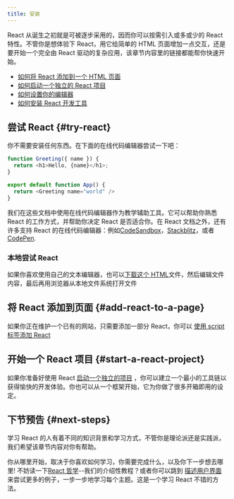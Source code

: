 ```yaml
---
title: 安装
---
```


<Intro>

React 从诞生之初就是可被逐步采用的，因而你可以按需引入或多或少的 React 特性。不管你是想体验下 React，用它给简单的 HTML 页面增加一点交互，还是要开始一个完全由 React 驱动的复杂应用，该章节内容里的链接都能帮你快速开始。

</Intro>

<YouWillLearn>

* [如何将 React 添加到一个 HTML 页面](/learn/add-react-to-a-website)
* [如何启动一个独立的 React 项目](/learn/start-a-new-react-project)
* [如何设置你的编辑器](/learn/editor-setup)
* [如何安装 React 开发工具](/learn/react-developer-tools)

</YouWillLearn>

## 尝试 React {#try-react}

你不需要安装任何东西。在下面的在线代码编辑器尝试一下吧：

<Sandpack>

```js
function Greeting({ name }) {
  return <h1>Hello, {name}</h1>;
}

export default function App() {
  return <Greeting name="world" />
}
```

</Sandpack>

我们在这些文档中使用在线代码编辑器作为教学辅助工具。它可以帮助你熟悉 React 的工作方式，并帮助你决定 React 是否适合你。在 React 文档之外，还有许多支持 React 的在线代码编辑器：例如[CodeSandbox](https://codesandbox.io/s/new)，[Stackblitz](https://stackblitz.com/fork/react)，或者 [CodePen](
https://codepen.io/pen/?template=wvdqJJm).

### 本地尝试 React 

如果你喜欢使用自己的文本编辑器，也可以[下载这个 HTML](https://raw.githubusercontent.com/reactjs/reactjs.org/main/static/html/single-file-example.html)文件，然后编辑文件内容，最后再用浏览器从本地文件系统打开文件

## 将 React 添加到页面 {#add-react-to-a-page}

如果你正在维护一个已有的网站，只需要添加一部分 React，你可以 [使用 script 标签添加 React](/learn/add-react-to-a-website)

## 开始一个 React 项目 {#start-a-react-project}

如果你准备好使用 React [启动一个独立的项目](/learn/start-a-new-react-project) ，你可以建立一个最小的工具链以获得愉快的开发体验。你也可以从一个框架开始，它为你做了很多开箱即用的设定。

## 下节预告 {#next-steps}

学习 React 的人有着不同的知识背景和学习方式，不管你是理论派还是实践派，我们希望该章节内容对你有帮助。

你从哪里开始，取决于你喜欢如何学习，你需要完成什么，以及你下一步想去哪里! 不妨读一下[React 哲学](/learn/thinking-in-react)--我们的介绍性教程？或者你可以跳到 [描述用户界面](/learn/describing-the-ui) 来尝试更多的例子，一步一步地学习每个主题。这是一个学习 React 不错的方法。
